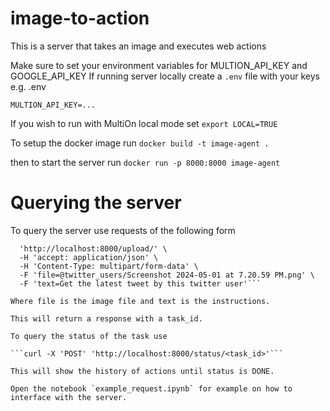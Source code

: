 # image-to-action
This is a server that takes an image and executes web actions

Make sure to set your environment variables for
MULTION_API_KEY and GOOGLE_API_KEY
If running server locally create a `.env` file with your keys
e.g.
.env
```GOOGLE_API_KEY=...
MULTION_API_KEY=...
```

If you wish to run with MultiOn local mode set 
```export LOCAL=TRUE```

To setup the docker image run
```docker build -t image-agent .```

then to start the server run
```docker run -p 8000:8000 image-agent```

# Querying the server

To query the server use requests of the following form 

```curl -X 'POST' \
  'http://localhost:8000/upload/' \
  -H 'accept: application/json' \
  -H 'Content-Type: multipart/form-data' \
  -F 'file=@twitter_users/Screenshot 2024-05-01 at 7.20.59 PM.png' \
  -F 'text=Get the latest tweet by this twitter user'```

Where file is the image file and text is the instructions. 

This will return a response with a task_id. 

To query the status of the task use 

```curl -X 'POST' 'http://localhost:8000/status/<task_id>'```

This will show the history of actions until status is DONE. 

Open the notebook `example_request.ipynb` for example on how to interface with the server.